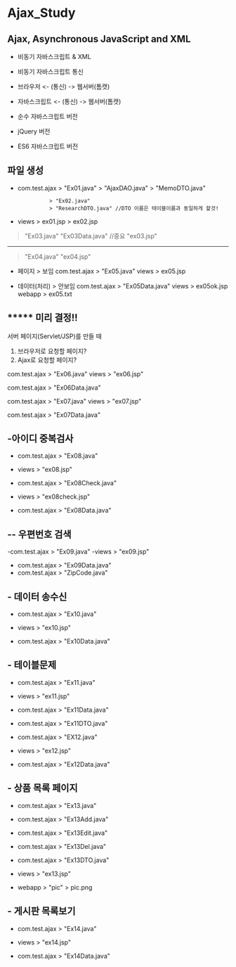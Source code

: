 # Ajax_Study


## Ajax, Asynchronous JavaScript and XML
- 비동기 자바스크립트 & XML
- 비동기 자바스크립트 통신

- 브라우저 <- (통신) -> 웹서버(톰캣)

- 자바스크립트 <- (통신) -> 웹서버(톰캣)

- 순수 자바스크립트 버전
- jQuery 버전
- ES6 자바스크립트 버전 



## 파일 생성
- com.test.ajax > "Ex01.java"
				> "AjaxDAO.java"
				> "MemoDTO.java"
				
				> "Ex02.java"
				> "ResearchDTO.java" //DTO 이름은 테이블이름과 동일하게 할것!

- views > ex01.jsp
		> ex02.jsp
		
		
> "Ex03.java"
> "Ex03Data.java" //중요
> "ex03.jsp"


-----------------------------------------------------------------------------

> "Ex04.java"
> "ex04.jsp"


- 페이지 > 보임
com.test.ajax > "Ex05.java"
views > ex05.jsp

- 데이터(처리) > 안보임
com.test.ajax > "Ex05Data.java"
views > ex05ok.jsp
webapp > ex05.txt



## ***** 미리 결정!!
서버 페이지(Servlet/JSP)를 만들 때
1. 브라우저로 요청할 페이지?
2. Ajax로 요청할 페이지?



com.test.ajax > "Ex06.java"
views > "ex06.jsp"

com.test.ajax > "Ex06Data.java"

com.test.ajax > "Ex07.java"
views > "ex07.jsp"

com.test.ajax > "Ex07Data.java"


## -아이디 중복검사

- com.test.ajax > "Ex08.java"
- views > "ex08.jsp"

- com.test.ajax > "Ex08Check.java"
- views > "ex08check.jsp"

- com.test.ajax > "Ex08Data.java"

## -- 우편번호 검색

-com.test.ajax > "Ex09.java"
-views > "ex09.jsp"

- com.test.ajax > "Ex09Data.java"
- com.test.ajax > "ZipCode.java"


## - 데이터 송수신
- com.test.ajax > "Ex10.java"
- views > "ex10.jsp"

- com.test.ajax > "Ex10Data.java"

## - 테이블문제
- com.test.ajax > "Ex11.java"
- views > "ex11.jsp"

- com.test.ajax > "Ex11Data.java"
- com.test.ajax > "Ex11DTO.java"

- com.test.ajax > "EX12.java"
- views > "ex12.jsp"

- com.test.ajax > "Ex12Data.java"


## - 상품 목록 페이지
- com.test.ajax > "Ex13.java"
- com.test.ajax > "Ex13Add.java"
- com.test.ajax > "Ex13Edit.java"
- com.test.ajax > "Ex13Del.java"
- com.test.ajax > "Ex13DTO.java"

- views > "ex13.jsp"
- webapp > "pic" > pic.png


## - 게시판 목록보기
- com.test.ajax > "Ex14.java"
- views > "ex14.jsp"

- com.test.ajax > "Ex14Data.java"









